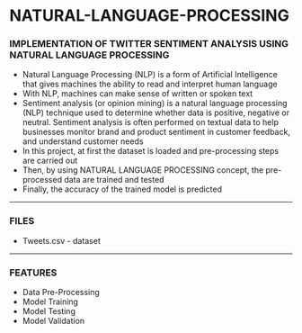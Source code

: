 # NATURAL-LANGUAGE-PROCESSING

### IMPLEMENTATION OF TWITTER SENTIMENT ANALYSIS USING NATURAL LANGUAGE PROCESSING

- Natural Language Processing (NLP) is a form of Artificial Intelligence that gives machines the ability to read and interpret human language
- With NLP, machines can make sense of written or spoken text
- Sentiment analysis (or opinion mining) is a natural language processing (NLP) technique used to determine whether data is positive, negative or neutral. Sentiment analysis is often performed on textual data to help businesses monitor brand and product sentiment in customer feedback, and understand customer needs
- In this project, at first the dataset is loaded and pre-processing steps are carried out
- Then, by using NATURAL LANGUAGE PROCESSING concept, the pre-processed data are trained and tested
- Finally, the accuracy of the trained model is predicted

-----

### FILES

- Tweets.csv - dataset

-----

### FEATURES

- Data Pre-Processing
- Model Training
- Model Testing
- Model Validation


